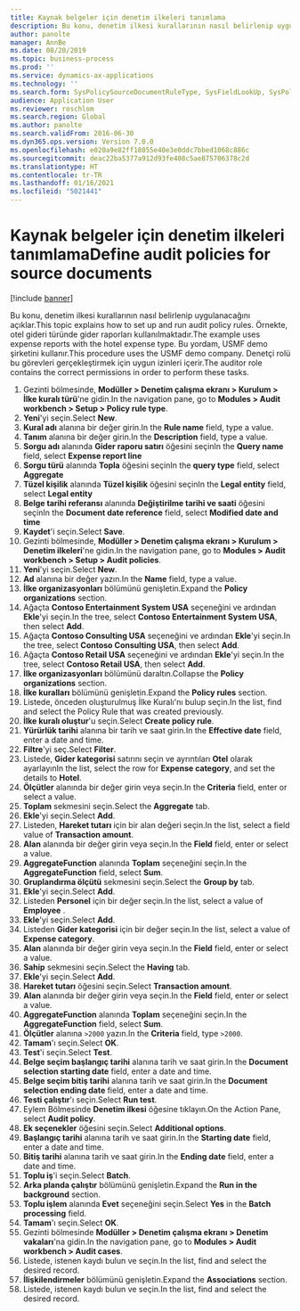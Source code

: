 ```yaml
---
title: Kaynak belgeler için denetim ilkeleri tanımlama
description: Bu konu, denetim ilkesi kurallarının nasıl belirlenip uygulanacağını açıklar.
author: panolte
manager: AnnBe
ms.date: 08/20/2019
ms.topic: business-process
ms.prod: ''
ms.service: dynamics-ax-applications
ms.technology: ''
ms.search.form: SysPolicySourceDocumentRuleType, SysFieldLookUp, SysPolicyListPage, SysPolicy, AuditPolicyRule, SysQueryForm, SysQueryFieldLookUp, AuditPolicyDateSelection, AuditPolicyAdditionalOption, BatchJob, CaseDetail
audience: Application User
ms.reviewer: roschlom
ms.search.region: Global
ms.author: panolte
ms.search.validFrom: 2016-06-30
ms.dyn365.ops.version: Version 7.0.0
ms.openlocfilehash: e020a9e82ff18055e40e3e0ddc7bbed1068c886c
ms.sourcegitcommit: deac22ba5377a912d93fe408c5ae875706378c2d
ms.translationtype: HT
ms.contentlocale: tr-TR
ms.lasthandoff: 01/16/2021
ms.locfileid: "5021441"
---
```

# <a name="define-audit-policies-for-source-documents"></a><span data-ttu-id="a84e4-103">Kaynak belgeler için denetim ilkeleri tanımlama</span><span class="sxs-lookup"><span data-stu-id="a84e4-103">Define audit policies for source documents</span></span>

[!include [banner](../../includes/banner.md)]

<span data-ttu-id="a84e4-104">Bu konu, denetim ilkesi kurallarının nasıl belirlenip uygulanacağını açıklar.</span><span class="sxs-lookup"><span data-stu-id="a84e4-104">This topic explains how to set up and run audit policy rules.</span></span> <span data-ttu-id="a84e4-105">Örnekte, otel gideri türünde gider raporları kullanılmaktadır.</span><span class="sxs-lookup"><span data-stu-id="a84e4-105">The example uses expense reports with the hotel expense type.</span></span> <span data-ttu-id="a84e4-106">Bu yordam, USMF demo şirketini kullanır.</span><span class="sxs-lookup"><span data-stu-id="a84e4-106">This procedure uses the USMF demo company.</span></span> <span data-ttu-id="a84e4-107">Denetçi rolü bu görevleri gerçekleştirmek için uygun izinleri içerir.</span><span class="sxs-lookup"><span data-stu-id="a84e4-107">The auditor role contains the correct permissions in order to perform these tasks.</span></span>

1. <span data-ttu-id="a84e4-108">Gezinti bölmesinde, **Modüller > Denetim çalışma ekranı > Kurulum > İlke kuralı türü**'ne gidin.</span><span class="sxs-lookup"><span data-stu-id="a84e4-108">In the navigation pane, go to **Modules > Audit workbench > Setup > Policy rule type**.</span></span>
2. <span data-ttu-id="a84e4-109">**Yeni**'yi seçin.</span><span class="sxs-lookup"><span data-stu-id="a84e4-109">Select **New**.</span></span>
3. <span data-ttu-id="a84e4-110">**Kural adı** alanına bir değer girin.</span><span class="sxs-lookup"><span data-stu-id="a84e4-110">In the **Rule name** field, type a value.</span></span>
4. <span data-ttu-id="a84e4-111">**Tanım** alanına bir değer girin.</span><span class="sxs-lookup"><span data-stu-id="a84e4-111">In the **Description** field, type a value.</span></span>
5. <span data-ttu-id="a84e4-112">**Sorgu adı** alanında **Gider raporu satırı** öğesini seçin</span><span class="sxs-lookup"><span data-stu-id="a84e4-112">In the **Query name** field, select **Expense report line**</span></span>
6. <span data-ttu-id="a84e4-113">**Sorgu türü** alanında **Topla** öğesini seçin</span><span class="sxs-lookup"><span data-stu-id="a84e4-113">In the **query type** field, select **Aggregate**</span></span>
7. <span data-ttu-id="a84e4-114">**Tüzel kişilik** alanında **Tüzel kişilik** öğesini seçin</span><span class="sxs-lookup"><span data-stu-id="a84e4-114">In the **Legal entity** field, select **Legal entity**</span></span>
8. <span data-ttu-id="a84e4-115">**Belge tarihi referansı** alanında **Değiştirilme tarihi ve saati** öğesini seçin</span><span class="sxs-lookup"><span data-stu-id="a84e4-115">In the **Document date reference** field, select **Modified date and time**</span></span>
9. <span data-ttu-id="a84e4-116">**Kaydet**'i seçin.</span><span class="sxs-lookup"><span data-stu-id="a84e4-116">Select **Save**.</span></span>
10. <span data-ttu-id="a84e4-117">Gezinti bölmesinde, **Modüller > Denetim çalışma ekranı > Kurulum > Denetim ilkeleri**'ne gidin.</span><span class="sxs-lookup"><span data-stu-id="a84e4-117">In the navigation pane, go to **Modules > Audit workbench > Setup > Audit policies**.</span></span>
11. <span data-ttu-id="a84e4-118">**Yeni**'yi seçin.</span><span class="sxs-lookup"><span data-stu-id="a84e4-118">Select **New**.</span></span>
12. <span data-ttu-id="a84e4-119">**Ad** alanına bir değer yazın.</span><span class="sxs-lookup"><span data-stu-id="a84e4-119">In the **Name** field, type a value.</span></span>
13. <span data-ttu-id="a84e4-120">**İlke organizasyonları**  bölümünü genişletin.</span><span class="sxs-lookup"><span data-stu-id="a84e4-120">Expand the **Policy organizations** section.</span></span>
14. <span data-ttu-id="a84e4-121">Ağaçta **Contoso Entertainment System USA** seçeneğini ve ardından **Ekle**'yi seçin.</span><span class="sxs-lookup"><span data-stu-id="a84e4-121">In the tree, select **Contoso Entertainment System USA**, then select **Add**.</span></span>
15. <span data-ttu-id="a84e4-122">Ağaçta **Contoso Consulting USA** seçeneğini ve ardından **Ekle**'yi seçin.</span><span class="sxs-lookup"><span data-stu-id="a84e4-122">In the tree, select **Contoso Consulting USA**, then select **Add**.</span></span>
16. <span data-ttu-id="a84e4-123">Ağaçta **Contoso Retail USA** seçeneğini ve ardından **Ekle**'yi seçin.</span><span class="sxs-lookup"><span data-stu-id="a84e4-123">In the tree, select **Contoso Retail USA**, then select **Add**.</span></span>
17. <span data-ttu-id="a84e4-124">**İlke organizasyonları** bölümünü daraltın.</span><span class="sxs-lookup"><span data-stu-id="a84e4-124">Collapse the **Policy organizations** section.</span></span>
18. <span data-ttu-id="a84e4-125">**İlke kuralları**  bölümünü genişletin.</span><span class="sxs-lookup"><span data-stu-id="a84e4-125">Expand the **Policy rules** section.</span></span>
19. <span data-ttu-id="a84e4-126">Listede, önceden oluşturulmuş İlke Kuralı'nı bulup seçin.</span><span class="sxs-lookup"><span data-stu-id="a84e4-126">In the list, find and select the Policy Rule that was created previously.</span></span>
20. <span data-ttu-id="a84e4-127">**İlke kuralı oluştur**'u seçin.</span><span class="sxs-lookup"><span data-stu-id="a84e4-127">Select **Create policy rule**.</span></span>
21. <span data-ttu-id="a84e4-128">**Yürürlük tarihi** alanına bir tarih ve saat girin.</span><span class="sxs-lookup"><span data-stu-id="a84e4-128">In the **Effective date** field, enter a date and time.</span></span>
22. <span data-ttu-id="a84e4-129">**Filtre**'yi seç.</span><span class="sxs-lookup"><span data-stu-id="a84e4-129">Select **Filter**.</span></span>
23. <span data-ttu-id="a84e4-130">Listede, **Gider kategorisi** satırını seçin ve ayrıntıları **Otel** olarak ayarlayın</span><span class="sxs-lookup"><span data-stu-id="a84e4-130">In the list, select the row for **Expense category**, and set the details to **Hotel**.</span></span>
24. <span data-ttu-id="a84e4-131">**Ölçütler** alanında bir değer girin veya seçin.</span><span class="sxs-lookup"><span data-stu-id="a84e4-131">In the **Criteria** field, enter or select a value.</span></span>
25. <span data-ttu-id="a84e4-132">**Toplam** sekmesini seçin.</span><span class="sxs-lookup"><span data-stu-id="a84e4-132">Select the **Aggregate** tab.</span></span>
26. <span data-ttu-id="a84e4-133">**Ekle**'yi seçin.</span><span class="sxs-lookup"><span data-stu-id="a84e4-133">Select **Add**.</span></span>
27. <span data-ttu-id="a84e4-134">Listeden, **Hareket tutarı** için bir alan değeri seçin.</span><span class="sxs-lookup"><span data-stu-id="a84e4-134">In the list, select a field value of **Transaction amount**.</span></span>
28. <span data-ttu-id="a84e4-135">**Alan** alanında bir değer girin veya seçin.</span><span class="sxs-lookup"><span data-stu-id="a84e4-135">In the **Field** field, enter or select a value.</span></span>
29. <span data-ttu-id="a84e4-136">**AggregateFunction** alanında **Toplam** seçeneğini seçin.</span><span class="sxs-lookup"><span data-stu-id="a84e4-136">In the **AggregateFunction** field, select **Sum**.</span></span>
30. <span data-ttu-id="a84e4-137">**Gruplandırma ölçütü** sekmesini seçin.</span><span class="sxs-lookup"><span data-stu-id="a84e4-137">Select the **Group by** tab.</span></span>
31. <span data-ttu-id="a84e4-138">**Ekle**'yi seçin.</span><span class="sxs-lookup"><span data-stu-id="a84e4-138">Select **Add**.</span></span>
32. <span data-ttu-id="a84e4-139">Listeden **Personel** için bir değer seçin.</span><span class="sxs-lookup"><span data-stu-id="a84e4-139">In the list, select a value of **Employee** .</span></span>
33. <span data-ttu-id="a84e4-140">**Ekle**'yi seçin.</span><span class="sxs-lookup"><span data-stu-id="a84e4-140">Select **Add**.</span></span>
34. <span data-ttu-id="a84e4-141">Listeden **Gider kategorisi** için bir değer seçin.</span><span class="sxs-lookup"><span data-stu-id="a84e4-141">In the list, select a value of **Expense category**.</span></span>
35. <span data-ttu-id="a84e4-142">**Alan** alanında bir değer girin veya seçin.</span><span class="sxs-lookup"><span data-stu-id="a84e4-142">In the **Field** field, enter or select a value.</span></span>
36. <span data-ttu-id="a84e4-143">**Sahip** sekmesini seçin.</span><span class="sxs-lookup"><span data-stu-id="a84e4-143">Select the **Having** tab.</span></span>
37. <span data-ttu-id="a84e4-144">**Ekle**'yi seçin.</span><span class="sxs-lookup"><span data-stu-id="a84e4-144">Select **Add**.</span></span>
38. <span data-ttu-id="a84e4-145">**Hareket tutarı**  öğesini seçin.</span><span class="sxs-lookup"><span data-stu-id="a84e4-145">Select **Transaction amount**.</span></span>
39. <span data-ttu-id="a84e4-146">**Alan** alanında bir değer girin veya seçin.</span><span class="sxs-lookup"><span data-stu-id="a84e4-146">In the **Field** field, enter or select a value.</span></span>
40. <span data-ttu-id="a84e4-147">**AggregateFunction** alanında **Toplam** seçeneğini seçin.</span><span class="sxs-lookup"><span data-stu-id="a84e4-147">In the **AggregateFunction** field, select **Sum**.</span></span>
41. <span data-ttu-id="a84e4-148">**Ölçütler** alanına `>2000` yazın.</span><span class="sxs-lookup"><span data-stu-id="a84e4-148">In the **Criteria** field, type `>2000`.</span></span>
42. <span data-ttu-id="a84e4-149">**Tamam**'ı seçin.</span><span class="sxs-lookup"><span data-stu-id="a84e4-149">Select **OK**.</span></span>
43. <span data-ttu-id="a84e4-150">**Test**'i seçin.</span><span class="sxs-lookup"><span data-stu-id="a84e4-150">Select **Test**.</span></span>
44. <span data-ttu-id="a84e4-151">**Belge seçim başlangıç tarihi** alanına tarih ve saat girin.</span><span class="sxs-lookup"><span data-stu-id="a84e4-151">In the **Document selection starting date** field, enter a date and time.</span></span>
45. <span data-ttu-id="a84e4-152">**Belge seçim bitiş tarihi** alanına tarih ve saat girin.</span><span class="sxs-lookup"><span data-stu-id="a84e4-152">In the **Document selection ending date** field, enter a date and time.</span></span>
46. <span data-ttu-id="a84e4-153">**Testi çalıştır**'ı seçin.</span><span class="sxs-lookup"><span data-stu-id="a84e4-153">Select **Run test**.</span></span>
47. <span data-ttu-id="a84e4-154">Eylem Bölmesinde **Denetim ilkesi** öğesine tıklayın.</span><span class="sxs-lookup"><span data-stu-id="a84e4-154">On the Action Pane, select **Audit policy**.</span></span>
48. <span data-ttu-id="a84e4-155">**Ek seçenekler** öğesini seçin.</span><span class="sxs-lookup"><span data-stu-id="a84e4-155">Select **Additional options**.</span></span>
49. <span data-ttu-id="a84e4-156">**Başlangıç tarihi** alanına tarih ve saat girin.</span><span class="sxs-lookup"><span data-stu-id="a84e4-156">In the **Starting date** field, enter a date and time.</span></span>
50. <span data-ttu-id="a84e4-157">**Bitiş tarihi** alanına tarih ve saat girin.</span><span class="sxs-lookup"><span data-stu-id="a84e4-157">In the **Ending date** field, enter a date and time.</span></span>
51. <span data-ttu-id="a84e4-158">**Toplu iş**'i seçin.</span><span class="sxs-lookup"><span data-stu-id="a84e4-158">Select **Batch**.</span></span>
52. <span data-ttu-id="a84e4-159">**Arka planda çalıştır** bölümünü genişletin.</span><span class="sxs-lookup"><span data-stu-id="a84e4-159">Expand the **Run in the background** section.</span></span>
53. <span data-ttu-id="a84e4-160">**Toplu işlem** alanında **Evet** seçeneğini seçin.</span><span class="sxs-lookup"><span data-stu-id="a84e4-160">Select **Yes** in the **Batch processing** field.</span></span>
54. <span data-ttu-id="a84e4-161">**Tamam**'ı seçin.</span><span class="sxs-lookup"><span data-stu-id="a84e4-161">Select **OK**.</span></span>
55. <span data-ttu-id="a84e4-162">Gezinti bölmesinde **Modüller > Denetim çalışma ekranı > Denetim vakaları**'na gidin.</span><span class="sxs-lookup"><span data-stu-id="a84e4-162">In the navigation pane, go to **Modules > Audit workbench > Audit cases**.</span></span>
56. <span data-ttu-id="a84e4-163">Listede, istenen kaydı bulun ve seçin.</span><span class="sxs-lookup"><span data-stu-id="a84e4-163">In the list, find and select the desired record.</span></span>
57. <span data-ttu-id="a84e4-164">**İlişkilendirmeler**  bölümünü genişletin.</span><span class="sxs-lookup"><span data-stu-id="a84e4-164">Expand the **Associations** section.</span></span>
58. <span data-ttu-id="a84e4-165">Listede, istenen kaydı bulun ve seçin.</span><span class="sxs-lookup"><span data-stu-id="a84e4-165">In the list, find and select the desired record.</span></span>

